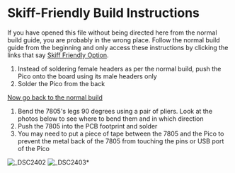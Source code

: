 # Skiff-Friendly Build Instructions

If you have opened this file without being directed here from the normal build guide, you are probably in the wrong place. Follow the normal build guide from the beginning and only access these instructions by clicking the links that say [Skiff Friendly Option]().



1. Instead of soldering female headers as per the normal build, push the Pico onto the board using its male headers only
2. Solder the Pico from the back

[Now go back to the normal build]()


1. Bend the 7805's legs 90 degrees using a pair of pliers. Look at the photos below to see where to bend them and in which direction
2. Push the 7805 into the PCB footprint and solder
3. You may need to put a piece of tape between the 7805 and the Pico to prevent the metal back of the 7805 from touching the pins or USB port of the Pico
  
![_DSC2402](https://user-images.githubusercontent.com/79809962/148678569-55f028d2-d57a-4ba8-bdff-6e99f8569e60.jpg)
![_DSC2403](https://user-images.githubusercontent.com/79809962/148678570-3b66b5c4-cfad-41c3-9fe8-33fa532c0f89.jpg)*
